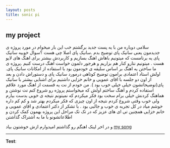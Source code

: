 ```yaml
---
layout: posts
title: sonic pi
---
```


## my project
سلامی دوباره من با یه پست جدید برگشتم خب این بار میخوام در مورد پروژه ی جدیدمون یعنی سانیک پای توضیح بدم .سانیک پای اصلا چی هست ؟سوال خوبیه سانیک پای یه برنامست که میتونیم باهاش اهنگ بسازیم و کاربردش بیشتر برای اهنگ های لایو هست . میتونیم نتارو کنار هم بزاریم و هرجور دلمون خواست اهنگ درست کنیم .پروژه ی ما ساختن یه اهنگ بر اساس سلیقه ی خودمون بود با استفاده از امکانات سانیک پای. اولش استاد اعتمادی برامون توضیح کوتاهی درمورد سانیک پای و دستوراش دادن و بعد از اون دو جلسه با اقای عمویی و خانم خزایی داشتیم برای اشنایی بیشتر با سانیک پای(توضیحاتشون خیلی خیلی خوب بود ). من خودم از نت یه قسمت از اهنگ مورد علاقم استفاده کردم و اهنگ ساختم  اولش که میخواستم پروژه رو شروع کنم نت نوشتن و هماهنگ کردنش خیلی برام سخت بود  فکر میکردم که نمیتونم نتیجه ی خوبی بدست بیارم ولی خوب وقتی شروع کردم نتیجه از اون چیزی که فکر میکردم بهتر شد و کم کم داره خوشم میاد 
در کل تجربه ی خوب و جالبی بود . 
با تشکر از دکتر اعتمادی و اقای عمویی و خانم خزایی همچنین تی ای های عزیز که در تک تک مراحل این پروژه بهمون کمک کردن و اطلاعاتشونو با ما به اشتراک گذاشتن 

و در اخر لینک اهنگم رو گذاشتم امیدوارم ازش خوشتون بیاد
[my song](https://soundcloud.com/user-637058122/my-song)




---
**Test**:
